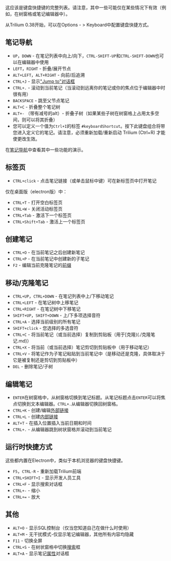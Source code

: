这应该是键盘快捷键的完整列表。请注意，其中一些可能仅在某些情况下有效（例如，在树窗格或笔记编辑器中）。

从Trilium 0.38开始，可以在Options - > Keyboard中配置键盘快捷方式。

## 笔记导航

* `UP`，`DOWN` - 在笔记列表中向上/向下，`CTRL-SHIFT-UP`和`CTRL-SHIFT-DOWN`也可以在编辑器中使用
* `LEFT`，`RIGHT` - 折叠/展开节点
* `ALT+LEFT`，`ALT+RIGHT` - 向前/后追溯
* `CTRL+J` - 显示["Jump to"对话框](./笔记导航.md#跳转到笔记)
* `CTRL+.` - 滚动到当前笔记（当滚动到远离你的笔记或你的焦点位于编辑器中时很有用）
* `BACKSPACE` - 跳至父节点笔记
* `ALT+C` - 折叠整个笔记树
* `ALT+-` （带有减号的alt）- 折叠子树（如果某些子树在树窗格上占用太多空间，则可以将其折叠）
* 您可以定义一个值为`Ctrl+I`的标签 `#keyboardShortcut`。按下此键盘组合将带您进入定义它的笔记。请注意，必须重新加载/重新启动 Trilium (Ctrl+R) 才能使更改生效。

在[笔记导航](./笔记导航.md)中查看其中一些功能的演示。

## 标签页

* `CTRL+click` - 点击笔记链接（或单击鼠标中键）可在新标签页中打开笔记

仅在桌面版（electron版）中：

* `CTRL+T` - 打开空白标签页
* `CTRL+W` - 关闭活动标签页
* `CTRL+Tab` - 激活下一个标签页
* `CTRL+Shift+Tab` - 激活上一个标签页

## 创建笔记

* `CTRL+O` - 在当前笔记之后创建新笔记
* `CTRL+P` - 在当前笔记中创建新的子笔记
* `F2` - 编辑当前克隆笔记的[前缀](./树的概念.md#前缀)

## 移动/克隆笔记

* `CTRL+UP`，`CTRL+DOWN` - 在笔记列表中上/下移动笔记
* `CTRL+LEFT` - 在笔记树中上移笔记
* `CTRL+RIGHT` - 在笔记树中下移笔记
* `SHIFT+UP`，`SHIFT+DOWN` - 上/下多项选择音符
* `CTRL+A` - 选择当前级别的所有笔记
* `SHIFT+click` - 您选择的多选音符
* `CTRL+C` - 将当前笔记（或当前选择）复制到剪贴板（用于[克隆)(./克隆笔记.md)）
* `CTRL+X` - 将当前（或当前选择）笔记剪切到剪贴板中（用于移动笔记）
* `CTRL+V` - 将笔记作为子笔记粘贴到当前笔记中（是移动还是克隆，具体取决于它是被复制还是剪切到剪贴板中）
* `DEL` - 删除笔记/子树

## 编辑笔记

* `ENTER`在树窗格中，从树窗格切换到笔记标题。从笔记标题点击`ENTER`可以将焦点切换到文本编辑器。`CTRL+.`从编辑器切换回树窗格。
* `CTRL+K` - 创建/编辑[外部链接](./链接.md#外部链接)
* `CTRL+L` - 创建[内部链接](./链接.md#内部链接)
* `ALT+T` - 在插入位置插入当前日期和时间
* `CTRL+.` - 从编辑器跳到树状窗格并滚动到当前笔记

## 运行时快捷方式

这些都内置在Electron中，类似于本机浏览器的键盘快捷键。

* `F5`，`CTRL-R` - 重新加载Trilium前端
* `CTRL+SHIFT+I` - 显示开发人员工具
* `CTRL+F` - 显示搜索对话框
* `CTRL+-` - 缩小
* `CTRL+=` - 放大

## 其他

* `ALT+O` - 显示SQL控制台（仅当您知道自己在做什么时使用）
* `ALT+M` - 无干扰模式-仅显示笔记编辑器，其他所有内容均隐藏
* `F11` - 切换全屏
* `CTRL+S` - 在树状窗格中切换[搜索](./搜索.md)框
* `ALT+A` - 显示笔记[属性](./属性.md)对话框
